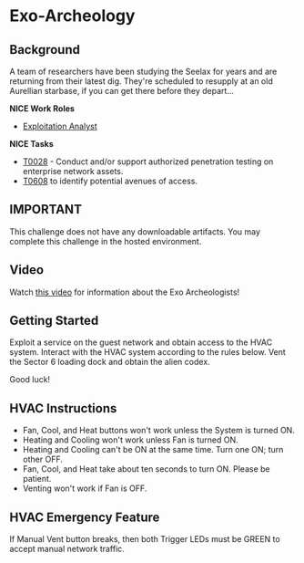 # Exo-Archeology 

## Background

A team of researchers have been studying the Seelax for years and are returning from their latest dig. They're scheduled to resupply at an old Aurellian starbase, if you can get there before they depart... 

**NICE Work Roles** 
- [Exploitation Analyst](https://niccs.cisa.gov/workforce-development/nice-framework)

**NICE Tasks**
- [T0028](https://niccs.cisa.gov/workforce-development/nice-framework) - Conduct and/or support authorized penetration testing on enterprise network assets.
- [T0608](https://niccs.cisa.gov/workforce-development/nice-framework) to identify potential avenues of access.

## IMPORTANT
This challenge does not have any downloadable artifacts. You may complete this challenge in the hosted environment.

## Video 

Watch [this video](https://presidentscup.cisa.gov/files/hqv8a5dv6GR9bh9278VPuP36xA7d9htD-VIDEO-04-P01.mp4) for information about the Exo Archeologists!

## Getting Started

Exploit a service on the guest network and obtain access to the HVAC system. Interact with the HVAC system according to the rules below. Vent the Sector 6 loading dock and obtain the alien codex.

Good luck!

## HVAC Instructions

- Fan, Cool, and Heat buttons won't work unless the System is turned ON.
- Heating and Cooling won't work unless Fan is turned ON.
- Heating and Cooling can't be ON at the same time. Turn one ON; turn other OFF.
- Fan, Cool, and Heat take about ten seconds to turn ON. Please be patient.
- Venting won't work if Fan is OFF.

## HVAC Emergency Feature

If Manual Vent button breaks, then both Trigger LEDs must be GREEN to accept manual network traffic.
